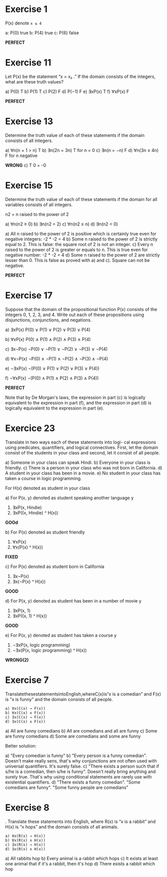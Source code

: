 # Exercise 1

P(x) denote `x ≤ 4`

a: P(0) true
b: P(4) true
c: P(6) false

**PERFECT**

# Exercise 11

 Let P(x) be the statement “x = x₂ .” If the domain consists of the integers, what are these truth values?

a) P(0) T
b) P(1) T
c) P(2) F
d) P(−1) F
e) ∃xP(x) T
f) ∀xP(x) F

**PERFECT**

# Exercise 13

Determine the truth value of each of these statements if the domain consists of all integers.

a) ∀n(n + 1 > n) T
b) ∃n(2n = 3n) T for n = 0
c) ∃n(n = −n) F 
d) ∀n(3n ≤ 4n) F for n negative

**WRONG** 
c) T 0 = -0

# Exercise 15

Determine the truth value of each of these statements if
the domain for all variables consists of all integers.

n2 = n raised to the power of 2

a) ∀n(n2 ≥ 0) 
b) ∃n(n2 = 2)
c) ∀n(n2 ≥ n) 
d) ∃n(n2 < 0)

a) All n raised to the power of 2 is positive which is certainly true even for negative integers: -2 * -2 = 4
b) Some n raised to the power of 2 is strictly equal to 2. This is false: the square root of 2 is not an integer.
c) Every n raised to the power of 2 is greater or equals to n. This is true even for negative number: -2 * -2 = 4
d) Some n raised to the power of 2  are strictly lesser than 0. This is false as proved with a) and c). Square can not be negative.

**PERFECT**

# Exercise 17

Suppose that the domain of the propositional function P(x) consists of the integers 0, 1, 2, 3, and 4. Write out each of these propositions using disjunctions, conjunctions, and negations.

a) ∃xP(x)
P(0) ∨ P(1) ∨ P(2) ∨ P(3) ∨ P(4)

b) ∀xP(x)
P(0) ∧ P(1) ∧ P(2) ∧ P(3) ∧ P(4)

c) ∃x¬P(x)
¬P(0) ∨ ¬P(1) ∨ ¬P(2) ∨ ¬P(3) ∨ ¬P(4)


d) ∀x¬P(x)
¬P(0) ∧ ¬P(1) ∧ ¬P(2) ∧ ¬P(3) ∧ ¬P(4)

e) ¬∃xP(x)
¬(P(0) ∨ P(1) ∨ P(2) ∨ P(3) ∨ P(4))

f) ¬∀xP(x)
¬(P(0) ∧ P(1) ∧ P(2) ∧ P(3) ∧ P(4))

**PERFECT**

Note that by De Morgan's laws, the expression in part (c) is logically equivalent to the expression in part (f), and the expression in part (d) is logically equivalent to the expression in part (e).

# Exercice 23

Translate in two ways each of these statements into logi-
cal expressions using predicates, quantifiers, and logical
connectives. First, let the domain consist of the students
in your class and second, let it consist of all people.

a) Someone in your class can speak Hindi.
b) Everyone in your class is friendly.
c) There is a person in your class who was not born in
California.
d) A student in your class has been in a movie.
e) No student in your class has taken a course in logic
programming.


For H(x) denoted as student in your class

a)
For P(x, y) denoted as student speaking another language y
1) ∃xP(x, Hindie)
2) ∃xP((x, Hindie) ^ H(x))

**GOOd**


b) 
For P(x) denoted as student friendly
1) ∀xP(x)
2) ∀x(P(x) ^ H(x))

**FIXED** 

c)
For P(x) denoted as student born in California
1) ∃x¬P(x)
2) ∃x(¬P(x) ^ H(x))

**GOOD**

d) 
For P(x, y) denoted as student has been in a number of movie y
1) ∃xP(x, 1)
2) ∃xP((x, 1) ^ H(x))

**GOOD**

e) 
For P(x, y) denoted as student has taken a course y 
1) ¬∃xP(x, logic programming)
2) ¬∃x(P(x, logic programming) ^ H(x))

**WRONG(2)**

# Exercise 7

 TranslatethesestatementsintoEnglish,whereC(x)is“x
is a comedian” and F(x) is “x is funny” and the domain
consists of all people.

```
a) ∀x(C(x) → F(x)) 
b) ∀x(C(x) ∧ F(x))
c) ∃x(C(x) → F(x)) 
d) ∃x(C(x) ∧ F(x))
```

a) All are funny comedians 
b) All are comedians and all are funny
c) Some are funny comedians
d) Some are comedians and some are funny

Better solution:

a) "Every comedian is funny"
b) "Every person is a funny comedian". Doesn't make really sens, that's why conjunctions are not often used with universal quantifiers. It's surely false.
c) "There exists a person such that if s/he is a comedian, then s/he is funny". Doesn't really bring anything and surely true. That's why using conditional statements are rarely use with existential quantifiers.
d) "There exists a funny comedian". "Some comedians are funny". "Some funny people are comedians"

# Exercise 8

. Translate these statements into English, where R(x) is “x is a rabbit” and H(x) is “x hops”
and the domain consists of all animals.

```
a) ∀x(R(x) → H(x)) 
b) ∀x(R(x) ∧ H(x))
c) ∃x(R(x) → H(x)) 
d) ∃x(R(x) ∧ H(x))
```

a) All rabbits hop
b) Every animal is a rabbit which hops
c) It exists at least one animal that if it's a rabbit, then it's hop
d) There exists a rabbit which hop
